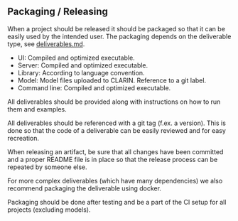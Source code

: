 ## Packaging / Releasing
When a project should be released it should be packaged so that it can be easily used by the intended user. The packaging depends on the deliverable type, see [deliverables.md](deliverables.md).
- UI: Compiled and optimized executable.
- Server: Compiled and optimized executable.
- Library: According to language convention.
- Model: Model files uploaded to CLARIN. Reference to a git label.
- Command line: Compiled and optimized executable.

All deliverables should be provided along with instructions on how to run them and examples.

All deliverables should be referenced with a git tag (f.ex. a version).
This is done so that the code of a deliverable can be easily reviewed and for easy recreation.

When releasing an artifact, be sure that all changes have been committed and a proper README file is in place so that the release process can be repeated by someone else.

For more complex deliverables (which have many dependencies) we also recommend packaging the deliverable using docker.

Packaging should be done after testing and be a part of the CI setup for all projects (excluding models).
